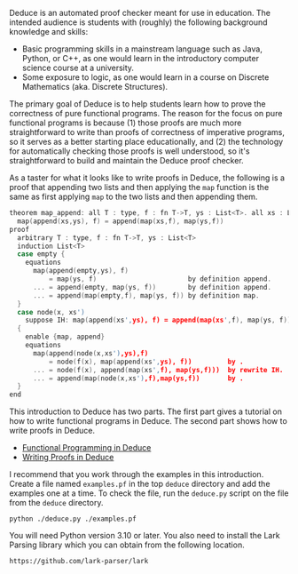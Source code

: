 Deduce is an automated proof checker meant for use in education. The
intended audience is students with (roughly) the following background
knowledge and skills:

* Basic programming skills in a mainstream language such as Java,
  Python, or C++, as one would learn in the introductory computer
  science course at a university.
* Some exposure to logic, as one would learn in a course on Discrete
  Mathematics (aka. Discrete Structures).

The primary goal of Deduce is to help students learn how to prove the
correctness of pure functional programs. The reason for the focus on
pure functional programs is because (1) those proofs are much more
straightforward to write than proofs of correctness of imperative
programs, so it serves as a better starting place educationally, and
(2) the technology for automatically checking those proofs is well
understood, so it's straightforward to build and maintain the Deduce
proof checker.

As a taster for what it looks like to write proofs in Deduce, the
following is a proof that appending two lists and then applying the
`map` function is the same as first applying `map` to the two lists
and then appending them.

``` {.c #map_append}
theorem map_append: all T : type, f : fn T->T, ys : List<T>. all xs : List<T>.
  map(append(xs,ys), f) = append(map(xs,f), map(ys,f))
proof
  arbitrary T : type, f : fn T->T, ys : List<T>
  induction List<T>
  case empty {
    equations
      map(append(empty,ys), f)
          = map(ys, f)                       by definition append.
      ... = append(empty, map(ys, f))        by definition append.
      ... = append(map(empty,f), map(ys, f)) by definition map.
  }
  case node(x, xs')
    suppose IH: map(append(xs',ys), f) = append(map(xs',f), map(ys, f))
  {
    enable {map, append}
    equations
      map(append(node(x,xs'),ys),f)
          = node(f(x), map(append(xs',ys), f))         by .
      ... = node(f(x), append(map(xs',f), map(ys,f)))  by rewrite IH.
      ... = append(map(node(x,xs'),f),map(ys,f))       by .
  }
end
```

This introduction to Deduce has two parts. The first part gives a
tutorial on how to write functional programs in Deduce.  The second
part shows how to write proofs in Deduce.

* [Functional Programming in Deduce](./FunctionalProgramming.md)
* [Writing Proofs in Deduce](./ProofIntro.md)

I recommend that you work through the examples in this
introduction. Create a file named `examples.pf` in the top `deduce`
directory and add the examples one at a time. To check the file, run
the `deduce.py` script on the file from the `deduce` directory.

    python ./deduce.py ./examples.pf

You will need Python version 3.10 or later.
You also need to install the Lark Parsing library which
you can obtain from the following location.

    https://github.com/lark-parser/lark

<!--  LocalWords:  aka fn ys xs IH pf py NatList builtin suc bool nat
 -->
<!--  LocalWords:  Equational Deduce's subterm pos subformulas tri eq
 -->
<!--  LocalWords:  subformula le refl ls cond Pxs Px ponens conc prem
 -->
<!--  LocalWords:  contra foo sx xy dist mult
 -->

<!--
``` {.c file=README.pf}
import List
<<map_append>>
```
-->
